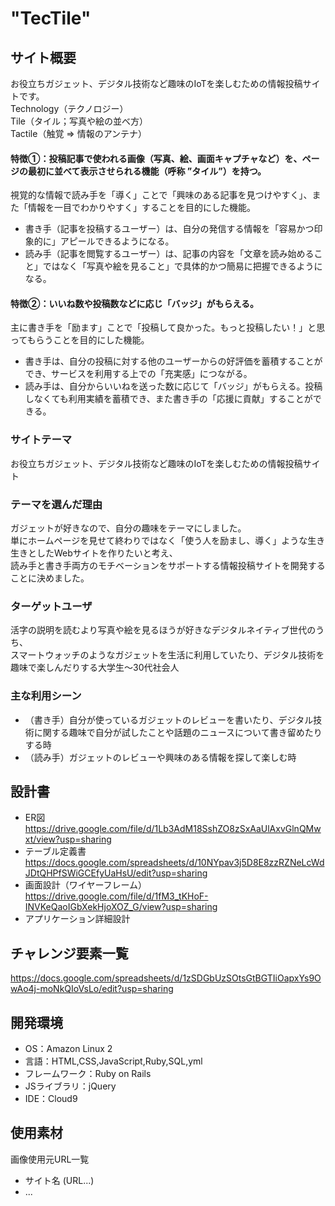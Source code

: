 # "TecTile"

## サイト概要
お役立ちガジェット、デジタル技術など趣味のIoTを楽しむための情報投稿サイトです。<br>
 Technology（テクノロジー）<br>
 Tile（タイル；写真や絵の並べ方）<br>
 Tactile（触覚 => 情報のアンテナ）
#### 特徴①：投稿記事で使われる画像（写真、絵、画面キャプチャなど）を、ページの最初に並べて表示させられる機能（呼称 ”タイル”）を持つ。
視覚的な情報で読み手を「導く」ことで「興味のある記事を見つけやすく」、また「情報を一目でわかりやすく」することを目的にした機能。<br>
- 書き手（記事を投稿するユーザー）は、自分の発信する情報を「容易かつ印象的に」アピールできるようになる。
- 読み手（記事を閲覧するユーザー）は、記事の内容を「文章を読み始めること」ではなく「写真や絵を見ること」で具体的かつ簡易に把握できるようになる。
#### 特徴②：いいね数や投稿数などに応じ「バッジ」がもらえる。
主に書き手を「励ます」ことで「投稿して良かった。もっと投稿したい！」と思ってもらうことを目的にした機能。<br>
- 書き手は、自分の投稿に対する他のユーザーからの好評価を蓄積することができ、サービスを利用する上での「充実感」につながる。<br>
- 読み手は、自分からいいねを送った数に応じて「バッジ」がもらえる。投稿しなくても利用実績を蓄積でき、また書き手の「応援に貢献」することができる。

### サイトテーマ
お役立ちガジェット、デジタル技術など趣味のIoTを楽しむための情報投稿サイト

### テーマを選んだ理由
ガジェットが好きなので、自分の趣味をテーマにしました。<br>
単にホームページを見せて終わりではなく「使う人を励まし、導く」ような生き生きとしたWebサイトを作りたいと考え、<br>
読み手と書き手両方のモチベーションをサポートする情報投稿サイトを開発することに決めました。

### ターゲットユーザ
活字の説明を読むより写真や絵を見るほうが好きなデジタルネイティブ世代のうち、<br>
スマートウォッチのようなガジェットを生活に利用していたり、デジタル技術を趣味で楽しんだりする大学生～30代社会人<br>

### 主な利用シーン
- （書き手）自分が使っているガジェットのレビューを書いたり、デジタル技術に関する趣味で自分が試したことや話題のニュースについて書き留めたりする時
- （読み手）ガジェットのレビューや興味のある情報を探して楽しむ時

## 設計書
- ER図 https://drive.google.com/file/d/1Lb3AdM18SshZO8zSxAaUlAxvGlnQMwxt/view?usp=sharing
- テーブル定義書 https://docs.google.com/spreadsheets/d/10NYpav3j5D8E8zzRZNeLcWdJDtQHPfSWiGCEfyUaHsU/edit?usp=sharing
- 画面設計（ワイヤーフレーム） https://drive.google.com/file/d/1fM3_tKHoF-INVKeQaoIGbXekHjoXOZ_G/view?usp=sharing 
- アプリケーション詳細設計

## チャレンジ要素一覧
https://docs.google.com/spreadsheets/d/1zSDGbUzSOtsGtBGTIiOapxYs9OwAo4j-moNkQIoVsLo/edit?usp=sharing

## 開発環境
- OS：Amazon Linux 2
- 言語：HTML,CSS,JavaScript,Ruby,SQL,yml
- フレームワーク：Ruby on Rails
- JSライブラリ：jQuery
- IDE：Cloud9

## 使用素材
画像使用元URL一覧
 - サイト名 (URL...)
 - ...


